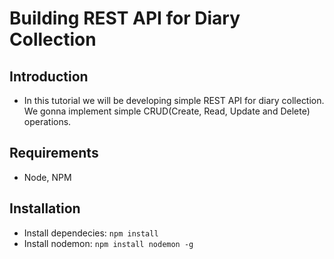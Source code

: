# Building REST API for Diary Collection

## Introduction

* In this tutorial we will be developing simple REST API for diary collection. We gonna implement simple CRUD(Create, Read, Update and Delete) operations.

## Requirements

* Node, NPM

## Installation

* Install dependecies: ``` npm install ```
* Install nodemon: ``` npm install nodemon -g ```
